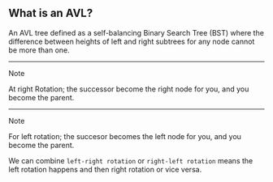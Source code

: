 ## What is an AVL?

An AVL tree defined as a self-balancing Binary Search Tree (BST) where the difference between heights of left and right subtrees for any node cannot be more than one.

---

> [!NOTE]
> At right Rotation; the successor become the right node for you, and you become the parent.

---

> [!NOTE]
> For left rotation; the succesor becomes the left node for you, and you become the parent.

We can combine `left-right rotation` or `right-left rotation` means the left rotation happens and then right rotation or vice versa.
